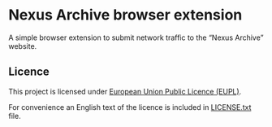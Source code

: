 # Nexus Archive browser extension

A simple browser extension to submit network traffic to the <q>Nexus Archive</q> website.

## Licence

This project is licensed under [European Union Public Licence (EUPL)][EUPL].

For convenience an English text of the licence is included in [LICENSE.txt](LICENSE.txt) file.

[EUPL]:
https://joinup.ec.europa.eu/collection/eupl/eupl-text-eupl-12
